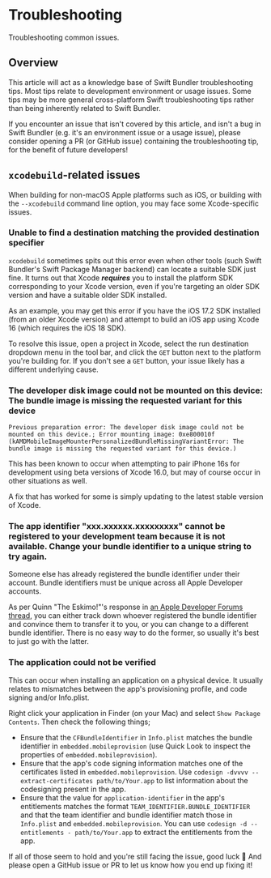 # Troubleshooting

Troubleshooting common issues.

## Overview

This article will act as a knowledge base of Swift Bundler troubleshooting
tips. Most tips relate to development environment or usage issues. Some
tips may be more general cross-platform Swift troubleshooting tips rather than
being inherently related to Swift Bundler.

If you encounter an issue that isn't covered by this article, and isn't a bug
in Swift Bundler (e.g. it's an environment issue or a usage issue), please consider
opening a PR (or GitHub issue) containing the troubleshooting tip, for the benefit
of future developers!

## `xcodebuild`-related issues

When building for non-macOS Apple platforms such as iOS, or building with the
`--xcodebuild` command line option, you may face some Xcode-specific issues.

### Unable to find a destination matching the provided destination specifier

`xcodebuild` sometimes spits out this error even when other tools (such Swift
Bundler's Swift Package Manager backend) can locate a suitable SDK just fine.
It turns out that Xcode ***requires*** you to install the platform SDK
corresponding to your Xcode version, even if you're targeting an older SDK
version and have a suitable older SDK installed.

As an example, you may get this error if you have the iOS 17.2 SDK installed
(from an older Xcode version) and attempt to build an iOS app using Xcode 16
(which requires the iOS 18 SDK).

To resolve this issue, open a project in Xcode, select the run destination
dropdown menu in the tool bar, and click the `GET` button next to the
platform you're building for. If you don't see a `GET` button, your issue
likely has a different underlying cause.

### The developer disk image could not be mounted on this device: The bundle image is missing the requested variant for this device

```
Previous preparation error: The developer disk image could not be mounted on this device.; Error mounting image: 0xe800010f (kAMDMobileImageMounterPersonalizedBundleMissingVariantError: The bundle image is missing the requested variant for this device.)
```

This has been known to occur when attempting to pair iPhone 16s for development
using beta versions of Xcode 16.0, but may of course occur in other situations
as well.

A fix that has worked for some is simply updating to the latest stable version of
Xcode.

### The app identifier "xxx.xxxxxx.xxxxxxxxx" cannot be registered to your development team because it is not available. Change your bundle identifier to a unique string to try again.

Someone else has already registered the bundle identifier under their account.
Bundle identifiers must be unique across all Apple Developer accounts.

As per Quinn "The Eskimo!"'s response in [an Apple Developer Forums thread](https://developer.apple.com/forums/thread/123198),
you can either track down whoever registered the bundle identifier and convince
them to transfer it to you, or you can change to a different bundle identifier.
There is no easy way to do the former, so usually it's best to just go with the
latter.

### The application could not be verified

This can occur when installing an application on a physical device. It usually
relates to mismatches between the app's provisioning profile, and code signing
and/or Info.plist.

Right click your application in Finder (on your Mac) and select `Show Package Contents`.
Then check the following things;

- Ensure that the `CFBundleIdentifier` in `Info.plist` matches the bundle identifier in
  `embedded.mobileprovision` (use Quick Look to inspect the properties of
  `embedded.mobileprovision`).
- Ensure that the app's code signing information matches one of the certificates listed
  in `embedded.mobileprovision`. Use `codesign -dvvvv --extract-certificates path/to/Your.app`
  to list information about the codesigning present in the app.
- Ensure that the value for `application-identifier` in the app's entitlements matches
  the format `TEAM_IDENTIFIER.BUNDLE_IDENTIFIER` and that the team identifier and bundle
  identifier match those in `Info.plist` and `embedded.mobileprovision`. You can use
  `codesign -d --entitlements - path/to/Your.app` to extract the entitlements from the
  app.

If all of those seem to hold and you're still facing the issue, good luck 😬
And please open a GitHub issue or PR to let us know how you end up fixing it!
